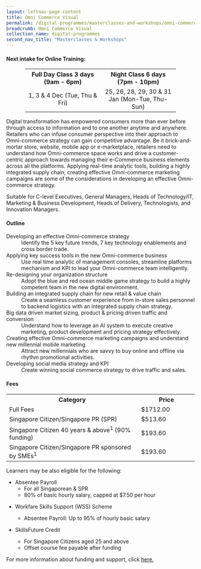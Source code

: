 ```yaml
---
layout: leftnav-page-content
title: Omni Commerce Visual
permalink: /digital-programmes/masterclasses-and-workshops/omni-commerce-visual
breadcrumb: Omni Commerce Visual
collection_name: digital-programmes
second_nav_title: "Masterclasses & Workshops"
---
```


<h4>Next intake for Online Training:</h4>

<center><table style="width:80%;">
    <tr style="text-align:center;">
      <th style="text-align:center;width:50%;">Full Day Class 
3 days (9am - 6pm)</th>
      <th style="text-align:center;width:50%;">Night Class 
6 days (7pm - 10pm)</th>
    </tr>
    <tr style="text-align:center;">
      <td style="text-align:center;width:50%;">1, 3 & 4 Dec (Tue, Thu & Fri)</td>
      <td style="text-align:center;width:50%;">25, 26, 28, 29, 30 & 31 Jan 
(Mon-Tue, Thu-Sun)</td>
    </tr>
</table></center>

Digital transformation has empowered consumers more than ever before through access to information and to one another anytime and anywhere. Retailers 
who can infuse consumer perspective into their approach to Omni-commerce strategy can gain competitive advantage. Be it brick-and-mortar store, website, 
mobile app or e-marketplace, retailers need to understand how Omni-commerce space works and drive a customer-centric approach towards managing their 
e-Commerce business elements across all the platforms. Applying real-time analytic tools, building a highly integrated supply chain, creating effective 
Omni-commerce marketing campaigns are some of the considerations in developing an effective Omni-commerce strategy.

Suitable for C-level Executives, General Managers, Heads of Technology/IT, Marketing & Business Development, Heads of Delivery, Technologists, and Innovation Managers.

<h4>Outline</h4>
<dl>
<dt>Developing an effective Omni-commerce strategy </dt>
        <dd>Identify the 5 key future trends, 7 key technology enablements and cross border trade.</dd>
<dt>Applying key success tools in the new Omni-commerce business</dt>
        <dd>Use real time analytic of management consoles, streamline platforms mechanism and KPI to lead your Omni-commerce team intelligently.</dd>
<dt>Re-designing your organization structure</dt>
        <dd>Adopt the blue and red ocean middle game strategy to build a highly competent team in the new digital environment.</dd>
<dt>Building an integrated supply chain for new retail & value chain</dt>
        <dd>Create a seamless customer experience from in-store sales personnel to backend logistics with an integrated supply chain strategy.</dd>
<dt>Big data driven market sizing, product & pricing driven traffic and conversion</dt>
        <dd>Understand how to leverage an AI system to execute creative marketing, product development and pricing strategy effectively.</dd>
<dt>Creating effective Omni-commerce marketing campaigns and understand new millennial mobile marketing</dt>
        <dd>Attract new millennials who are savvy to buy online and offline via rhythm promotional activities.</dd>
<dt>Developing social media strategy and KPI</dt>
        <dd>Create winning social commerce strategy to drive traffic and sales.</dd>
</dl>

<h4>Fees</h4>
<center>
<table style="width:100%;">
<tr>
<th style="width:70%;">Category</th>
<th style="width:30%:">Price</th>
</tr>

<tr>
<td>Full Fees</td>
<td>$1712.00</td>
</tr>

<tr>
<td>Singapore Citizen/Singapore PR (SPR)</td>
<td>$513.60</td>
</tr>

<tr>
<td>Singapore Citizen 40 years & above<sup>1</sup> (90% funding)</td>
<td>$193.60</td>
</tr>

<tr>
    <td>Singapore Citizen/Singapore PR sponsored by SMEs<sup>1</sup></td>
<td>$193.60</td>
</tr>

</table>
</center>

<p>Learners may be also eligible for the following:</p>

<ul>
<li>Absentee Payroll
  <ul>
  <li>For all Singaporean & SPR</li>
  <li>80% of basic hourly salary, capped at $7.50 per hour</li>
  </ul>
</ul>

<ul>
<li>Workfare Skills Support (WSS) Scheme</li>
  <ul>
  <li>Absentee Payroll: Up to 95% of hourly basic salary</li>
  </ul>
</ul>

<ul>
<li>SkillsFuture Credit</li>
  <ul>
  <li>For Singapore Citizens aged 25 and above</li>
  <li>Offset course fee payable after funding</li>
  </ul>
</ul>

<p>For more information about funding and support, click <a href="/services/funding-and-advisory">here.</a></p>
